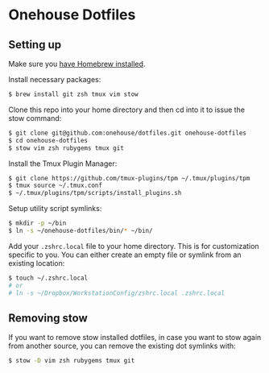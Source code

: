 # Onehouse Dotfiles

## Setting up

Make sure you [have Homebrew installed](https://brew.sh/).

Install necessary packages:

```bash
$ brew install git zsh tmux vim stow
```

Clone this repo into your home directory and then cd into it to issue the stow command:

```bash
$ git clone git@github.com:onehouse/dotfiles.git onehouse-dotfiles
$ cd onehouse-dotfiles
$ stow vim zsh rubygems tmux git
```

Install the Tmux Plugin Manager:

```bash
$ git clone https://github.com/tmux-plugins/tpm ~/.tmux/plugins/tpm
$ tmux source ~/.tmux.conf
$ ~/.tmux/plugins/tpm/scripts/install_plugins.sh
```

Setup utility script symlinks:

```bash
$ mkdir -p ~/bin
$ ln -s ~/onehouse-dotfiles/bin/* ~/bin/
```

Add your `.zshrc.local` file to your home directory.  This is for customization specific to you.  You can either create an empty file or symlink from an existing location:

```bash
$ touch ~/.zshrc.local
# or
# ln -s ~/Dropbox/WorkstationConfig/zshrc.local .zshrc.local
```

## Removing stow

If you want to remove stow installed dotfiles, in case you want to stow again from another source, you can remove the existing dot symlinks with:

```bash
$ stow -D vim zsh rubygems tmux git
```
